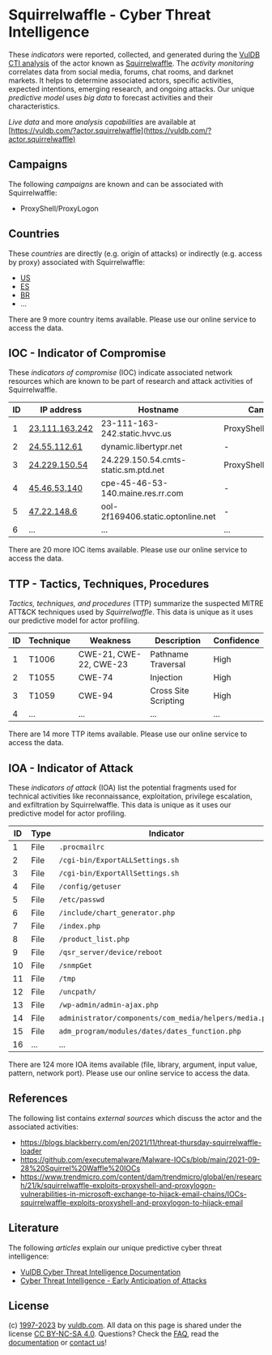 # Squirrelwaffle - Cyber Threat Intelligence

These _indicators_ were reported, collected, and generated during the [VulDB CTI analysis](https://vuldb.com/?kb.cti) of the actor known as [Squirrelwaffle](https://vuldb.com/?actor.squirrelwaffle). The _activity monitoring_ correlates data from social media, forums, chat rooms, and darknet markets. It helps to determine associated actors, specific activities, expected intentions, emerging research, and ongoing attacks. Our unique _predictive model_ uses _big data_ to forecast activities and their characteristics.

_Live data_ and more _analysis capabilities_ are available at [https://vuldb.com/?actor.squirrelwaffle](https://vuldb.com/?actor.squirrelwaffle)

## Campaigns

The following _campaigns_ are known and can be associated with Squirrelwaffle:

* ProxyShell/ProxyLogon

## Countries

These _countries_ are directly (e.g. origin of attacks) or indirectly (e.g. access by proxy) associated with Squirrelwaffle:

* [US](https://vuldb.com/?country.us)
* [ES](https://vuldb.com/?country.es)
* [BR](https://vuldb.com/?country.br)
* ...

There are 9 more country items available. Please use our online service to access the data.

## IOC - Indicator of Compromise

These _indicators of compromise_ (IOC) indicate associated network resources which are known to be part of research and attack activities of Squirrelwaffle.

ID | IP address | Hostname | Campaign | Confidence
-- | ---------- | -------- | -------- | ----------
1 | [23.111.163.242](https://vuldb.com/?ip.23.111.163.242) | 23-111-163-242.static.hvvc.us | ProxyShell/ProxyLogon | High
2 | [24.55.112.61](https://vuldb.com/?ip.24.55.112.61) | dynamic.libertypr.net | - | High
3 | [24.229.150.54](https://vuldb.com/?ip.24.229.150.54) | 24.229.150.54.cmts-static.sm.ptd.net | ProxyShell/ProxyLogon | High
4 | [45.46.53.140](https://vuldb.com/?ip.45.46.53.140) | cpe-45-46-53-140.maine.res.rr.com | - | High
5 | [47.22.148.6](https://vuldb.com/?ip.47.22.148.6) | ool-2f169406.static.optonline.net | - | High
6 | ... | ... | ... | ...

There are 20 more IOC items available. Please use our online service to access the data.

## TTP - Tactics, Techniques, Procedures

_Tactics, techniques, and procedures_ (TTP) summarize the suspected MITRE ATT&CK techniques used by _Squirrelwaffle_. This data is unique as it uses our predictive model for actor profiling.

ID | Technique | Weakness | Description | Confidence
-- | --------- | -------- | ----------- | ----------
1 | T1006 | CWE-21, CWE-22, CWE-23 | Pathname Traversal | High
2 | T1055 | CWE-74 | Injection | High
3 | T1059 | CWE-94 | Cross Site Scripting | High
4 | ... | ... | ... | ...

There are 14 more TTP items available. Please use our online service to access the data.

## IOA - Indicator of Attack

These _indicators of attack_ (IOA) list the potential fragments used for technical activities like reconnaissance, exploitation, privilege escalation, and exfiltration by Squirrelwaffle. This data is unique as it uses our predictive model for actor profiling.

ID | Type | Indicator | Confidence
-- | ---- | --------- | ----------
1 | File | `.procmailrc` | Medium
2 | File | `/cgi-bin/ExportALLSettings.sh` | High
3 | File | `/cgi-bin/ExportAllSettings.sh` | High
4 | File | `/config/getuser` | High
5 | File | `/etc/passwd` | Medium
6 | File | `/include/chart_generator.php` | High
7 | File | `/index.php` | Medium
8 | File | `/product_list.php` | High
9 | File | `/qsr_server/device/reboot` | High
10 | File | `/snmpGet` | Medium
11 | File | `/tmp` | Low
12 | File | `/uncpath/` | Medium
13 | File | `/wp-admin/admin-ajax.php` | High
14 | File | `administrator/components/com_media/helpers/media.php` | High
15 | File | `adm_program/modules/dates/dates_function.php` | High
16 | ... | ... | ...

There are 124 more IOA items available (file, library, argument, input value, pattern, network port). Please use our online service to access the data.

## References

The following list contains _external sources_ which discuss the actor and the associated activities:

* https://blogs.blackberry.com/en/2021/11/threat-thursday-squirrelwaffle-loader
* https://github.com/executemalware/Malware-IOCs/blob/main/2021-09-28%20Squirrel%20Waffle%20IOCs
* https://www.trendmicro.com/content/dam/trendmicro/global/en/research/21/k/squirrelwaffle-exploits-proxyshell-and-proxylogon-vulnerabilities-in-microsoft-exchange-to-hijack-email-chains/IOCs-squirrelwaffle-exploits-proxyshell-and-proxylogon-to-hijack-email

## Literature

The following _articles_ explain our unique predictive cyber threat intelligence:

* [VulDB Cyber Threat Intelligence Documentation](https://vuldb.com/?kb.cti)
* [Cyber Threat Intelligence - Early Anticipation of Attacks](https://www.scip.ch/en/?labs.20201022)

## License

(c) [1997-2023](https://vuldb.com/?kb.changelog) by [vuldb.com](https://vuldb.com/?kb.about). All data on this page is shared under the license [CC BY-NC-SA 4.0](https://creativecommons.org/licenses/by-nc-sa/4.0/). Questions? Check the [FAQ](https://vuldb.com/?kb.faq), read the [documentation](https://vuldb.com/?kb) or [contact us](https://vuldb.com/?contact)!
